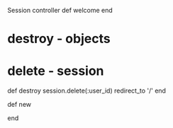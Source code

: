 


Session controller
  def welcome
  end

  # destroy - objects
  # delete - session
  def destroy
    session.delete(:user_id)
    redirect_to '/'
  end

  def new
  
  end
